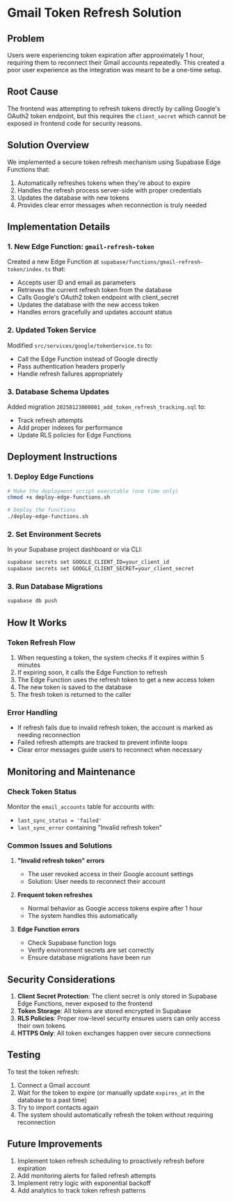 # Gmail Token Refresh Solution

## Problem

Users were experiencing token expiration after approximately 1 hour, requiring them to reconnect their Gmail accounts repeatedly. This created a poor user experience as the integration was meant to be a one-time setup.

## Root Cause

The frontend was attempting to refresh tokens directly by calling Google's OAuth2 token endpoint, but this requires the `client_secret` which cannot be exposed in frontend code for security reasons.

## Solution Overview

We implemented a secure token refresh mechanism using Supabase Edge Functions that:

1. Automatically refreshes tokens when they're about to expire
2. Handles the refresh process server-side with proper credentials
3. Updates the database with new tokens
4. Provides clear error messages when reconnection is truly needed

## Implementation Details

### 1. New Edge Function: `gmail-refresh-token`

Created a new Edge Function at `supabase/functions/gmail-refresh-token/index.ts` that:

- Accepts user ID and email as parameters
- Retrieves the current refresh token from the database
- Calls Google's OAuth2 token endpoint with client_secret
- Updates the database with the new access token
- Handles errors gracefully and updates account status

### 2. Updated Token Service

Modified `src/services/google/tokenService.ts` to:

- Call the Edge Function instead of Google directly
- Pass authentication headers properly
- Handle refresh failures appropriately

### 3. Database Schema Updates

Added migration `20250123000001_add_token_refresh_tracking.sql` to:

- Track refresh attempts
- Add proper indexes for performance
- Update RLS policies for Edge Functions

## Deployment Instructions

### 1. Deploy Edge Functions

```bash
# Make the deployment script executable (one time only)
chmod +x deploy-edge-functions.sh

# Deploy the functions
./deploy-edge-functions.sh
```

### 2. Set Environment Secrets

In your Supabase project dashboard or via CLI:

```bash
supabase secrets set GOOGLE_CLIENT_ID=your_client_id
supabase secrets set GOOGLE_CLIENT_SECRET=your_client_secret
```

### 3. Run Database Migrations

```bash
supabase db push
```

## How It Works

### Token Refresh Flow

1. When requesting a token, the system checks if it expires within 5 minutes
2. If expiring soon, it calls the Edge Function to refresh
3. The Edge Function uses the refresh token to get a new access token
4. The new token is saved to the database
5. The fresh token is returned to the caller

### Error Handling

- If refresh fails due to invalid refresh token, the account is marked as needing reconnection
- Failed refresh attempts are tracked to prevent infinite loops
- Clear error messages guide users to reconnect when necessary

## Monitoring and Maintenance

### Check Token Status

Monitor the `email_accounts` table for accounts with:

- `last_sync_status = 'failed'`
- `last_sync_error` containing "Invalid refresh token"

### Common Issues and Solutions

1. **"Invalid refresh token" errors**

   - The user revoked access in their Google account settings
   - Solution: User needs to reconnect their account

2. **Frequent token refreshes**

   - Normal behavior as Google access tokens expire after 1 hour
   - The system handles this automatically

3. **Edge Function errors**
   - Check Supabase function logs
   - Verify environment secrets are set correctly
   - Ensure database migrations have been run

## Security Considerations

1. **Client Secret Protection**: The client secret is only stored in Supabase Edge Functions, never exposed to the frontend
2. **Token Storage**: All tokens are stored encrypted in Supabase
3. **RLS Policies**: Proper row-level security ensures users can only access their own tokens
4. **HTTPS Only**: All token exchanges happen over secure connections

## Testing

To test the token refresh:

1. Connect a Gmail account
2. Wait for the token to expire (or manually update `expires_at` in the database to a past time)
3. Try to import contacts again
4. The system should automatically refresh the token without requiring reconnection

## Future Improvements

1. Implement token refresh scheduling to proactively refresh before expiration
2. Add monitoring alerts for failed refresh attempts
3. Implement retry logic with exponential backoff
4. Add analytics to track token refresh patterns
